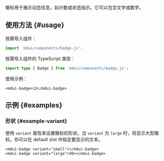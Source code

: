 徽标用于展示动态信息，如计数或状态指示。它可以包含文字或数字。

## 使用方法 {#usage}

按需导入组件：

```js
import 'mdui/components/badge.js';
```

按需导入组件的 TypeScript 类型：

```ts
import type { Badge } from 'mdui/components/badge.js';
```

使用示例：

```html,example,playgroundId=191
<mdui-badge>12</mdui-badge>
```

## 示例 {#examples}

### 形状 {#example-variant}

使用 `variant` 属性来设置徽标的形状。当 `variant` 为 `large` 时，将显示大型徽标。你可以在 default slot 中指定要显示的文本。

```html,example,expandable,playgroundId=192
<mdui-badge variant="small"></mdui-badge>
<mdui-badge variant="large">99+</mdui-badge>
```
